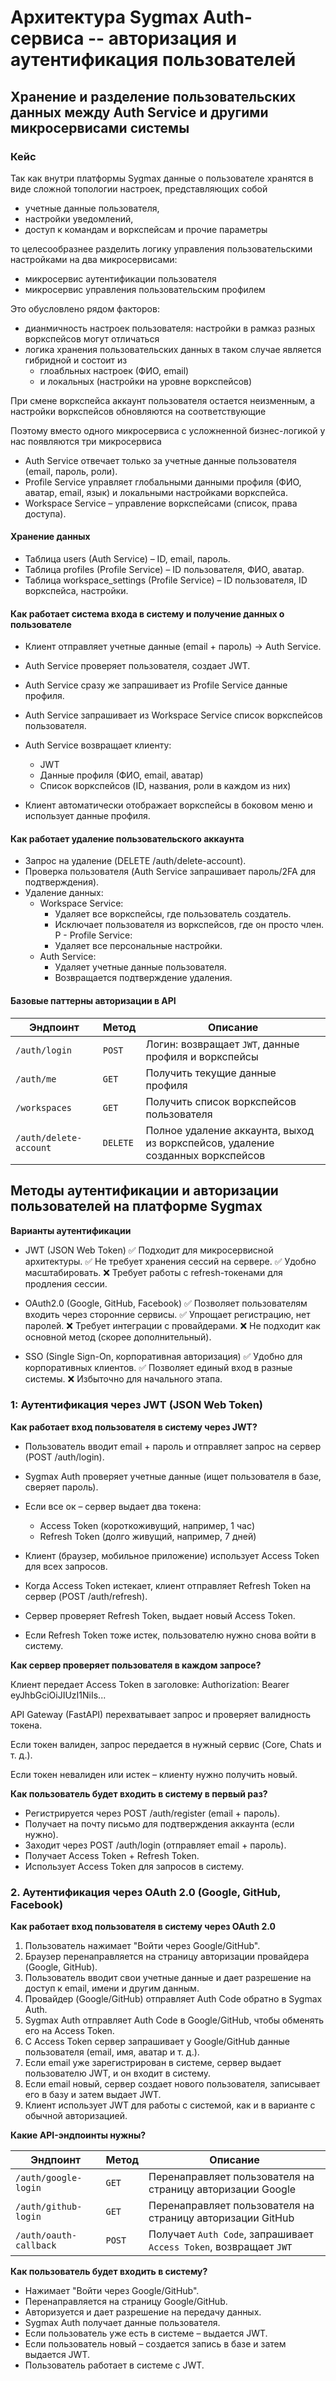 # Архитектура Sygmax Auth-сервиса -- авторизация и аутентификация пользователей


## Хранение и разделение пользовательских данных между Auth Service и другими микросервисами системы

### Кейс
Так как внутри платформы Sygmax данные о пользователе хранятся в виде сложной топологии настроек, 
представляющих собой
- учетные данные пользователя,
- настройки уведомлений,
- доступ к командам и воркспейсам
и прочие параметры

то целесообразнее разделить логику управления пользовательскими настройками на два микросервисами:
- микросервис аутентификации пользователя
- микросервис управления пользовательским профилем

Это обусловлено рядом факторов:
- дианмичность настроек пользователя: настройки в рамказ разных воркспейсов могут отличаться
- логика хранения пользовательских данных в таком случае является гибридной и состоит из 
    - глоабльных настроек (ФИО, email) 
    - и локальных (настройки на уровне воркспейсов)

При смене воркспейса аккаунт пользователя остается неизменным, а настройки 
воркспейсов обновляются на соответствующие

Поэтому вместо одного микросервиса с усложненной бизнес-логикой у нас появляются три микросервиса
- Auth Service отвечает только за учетные данные пользователя (email, пароль, роли).
- Profile Service управляет глобальными данными профиля (ФИО, аватар, email, язык) и локальными настройками воркспейса.
- Workspace Service – управление воркспейсами (список, права доступа).

#### Хранение данных

- Таблица users (Auth Service) – ID, email, пароль.
- Таблица profiles (Profile Service) – ID пользователя, ФИО, аватар.
- Таблица workspace_settings (Profile Service) – ID пользователя, ID воркспейса, настройки.

#### Как работает система входа в систему и получение данных о пользователе

- Клиент отправляет учетные данные (email + пароль) → Auth Service.

- Auth Service проверяет пользователя, создает JWT.

- Auth Service сразу же запрашивает из Profile Service данные профиля.

- Auth Service запрашивает из Workspace Service список воркспейсов пользователя.

- Auth Service возвращает клиенту:
    - JWT
    - Данные профиля (ФИО, email, аватар)
    - Список воркспейсов (ID, названия, роли в каждом из них)
- Клиент автоматически отображает воркспейсы в боковом меню и использует данные профиля.


#### Как работает удаление пользовательского аккаунта

- Запрос на удаление (DELETE /auth/delete-account).
- Проверка пользователя (Auth Service запрашивает пароль/2FA для подтверждения).
- Удаление данных:
    - Workspace Service:
        - Удаляет все воркспейсы, где пользователь создатель.
        - Исключает пользователя из воркспейсов, где он просто член.
P   - Profile Service:
        - Удаляет все персональные настройки.
    - Auth Service:
        - Удаляет учетные данные пользователя.
        - Возвращается подтверждение удаления.


#### Базовые паттерны авторизации в API

| **Эндпоинт**      | **Метод** | **Описание** |
|------------------|----------|-------------|
| `/auth/login`    | `POST`   | Логин: возвращает `JWT`, данные профиля и воркспейсы |
| `/auth/me`       | `GET`    | Получить текущие данные профиля |
| `/workspaces`    | `GET`    | Получить список воркспейсов пользователя |
| `/auth/delete-account` | `DELETE` | Полное удаление аккаунта, выход из воркспейсов, удаление созданных воркспейсов |


## Методы аутентификации и авторизации пользователей на платформе Sygmax

**Варианты аутентификации**
- JWT (JSON Web Token)
✅ Подходит для микросервисной архитектуры.
✅ Не требует хранения сессий на сервере.
✅ Удобно масштабировать.
❌ Требует работы с refresh-токенами для продления сессии.

- OAuth2.0 (Google, GitHub, Facebook)
✅ Позволяет пользователям входить через сторонние сервисы.
✅ Упрощает регистрацию, нет паролей.
❌ Требует интеграции с провайдерами.
❌ Не подходит как основной метод (скорее дополнительный).

- SSO (Single Sign-On, корпоративная авторизация)
✅ Удобно для корпоративных клиентов.
✅ Позволяет единый вход в разные системы.
❌ Избыточно для начального этапа.

### 1: Аутентификация через JWT (JSON Web Token)

**Как работает вход пользователя в систему через JWT?**

- Пользователь вводит email + пароль и отправляет запрос на сервер (POST /auth/login).
- Sygmax Auth проверяет учетные данные (ищет пользователя в базе, сверяет пароль).
- Если все ок – сервер выдает два токена:

    - Access Token (короткоживущий, например, 1 час)
    - Refresh Token (долго живущий, например, 7 дней)

- Клиент (браузер, мобильное приложение) использует Access Token для всех запросов.
- Когда Access Token истекает, клиент отправляет Refresh Token на сервер (POST /auth/refresh).
- Сервер проверяет Refresh Token, выдает новый Access Token.
- Если Refresh Token тоже истек, пользователю нужно снова войти в систему.


**Как сервер проверяет пользователя в каждом запросе?**

Клиент передает Access Token в заголовке:
Authorization: Bearer eyJhbGciOiJIUzI1NiIs...

API Gateway (FastAPI) перехватывает запрос и проверяет валидность токена.

Если токен валиден, запрос передается в нужный сервис (Core, Chats и т. д.).

Если токен невалиден или истек – клиенту нужно получить новый.

**Как пользователь будет входить в систему в первый раз?**

- Регистрируется через POST /auth/register (email + пароль).
- Получает на почту письмо для подтверждения аккаунта (если нужно).
- Заходит через POST /auth/login (отправляет email + пароль).
- Получает Access Token + Refresh Token.
- Использует Access Token для запросов в систему.

### 2. Аутентификация через OAuth 2.0 (Google, GitHub, Facebook)

**Как работает вход пользователя в систему через OAuth 2.0**
1. Пользователь нажимает "Войти через Google/GitHub".
2. Браузер перенаправляется на страницу авторизации провайдера (Google, GitHub).
3. Пользователь вводит свои учетные данные и дает разрешение на доступ к email, имени и другим данным.
4. Провайдер (Google/GitHub) отправляет Auth Code обратно в Sygmax Auth.
5. Sygmax Auth отправляет Auth Code в Google/GitHub, чтобы обменять его на Access Token.
6. С Access Token сервер запрашивает у Google/GitHub данные пользователя (email, имя, аватар и т. д.).
7. Если email уже зарегистрирован в системе, сервер выдает пользователю JWT, и он входит в систему.
8. Если email новый, сервер создает нового пользователя, записывает его в базу и затем выдает JWT.
9. Клиент использует JWT для работы с системой, как и в варианте с обычной авторизацией.

**Какие API-эндпоинты нужны?**

| **Эндпоинт**          | **Метод** | **Описание** |
|-----------------------|----------|-------------|
| `/auth/google-login`  | `GET`    | Перенаправляет пользователя на страницу авторизации Google |
| `/auth/github-login`  | `GET`    | Перенаправляет пользователя на страницу авторизации GitHub |
| `/auth/oauth-callback` | `POST`   | Получает `Auth Code`, запрашивает `Access Token`, возвращает `JWT` |

**Как пользователь будет входить в систему?**

- Нажимает "Войти через Google/GitHub".
- Перенаправляется на страницу Google/GitHub.
- Авторизуется и дает разрешение на передачу данных.
- Sygmax Auth получает данные пользователя.
- Если пользователь уже есть в системе – выдается JWT.
- Если пользователь новый – создается запись в базе и затем выдается JWT.
- Пользователь работает в системе с JWT.





